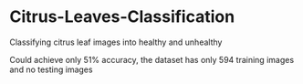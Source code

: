 # Citrus-Leaves-Classification
Classifying citrus leaf images into healthy and unhealthy

Could achieve only 51% accuracy, the dataset has only 594 training images and no testing images

